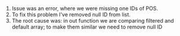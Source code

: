 1. Issue was an error, where we were missing one IDs of POS.
2. To fix this problem I've removed null ID from list.
3. The root cause was: in out function we are comparing filtered and default array;
to make them similar we need to remove null ID

